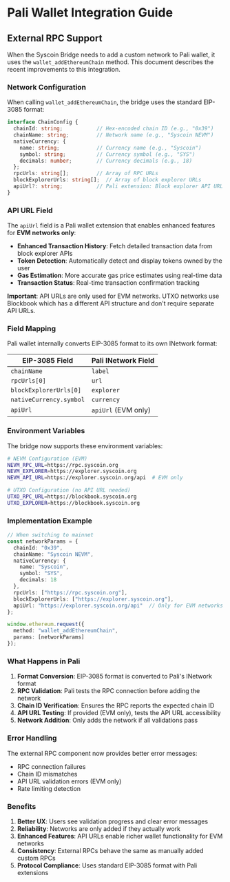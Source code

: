 # Pali Wallet Integration Guide

## External RPC Support

When the Syscoin Bridge needs to add a custom network to Pali wallet, it uses the `wallet_addEthereumChain` method. This document describes the recent improvements to this integration.

### Network Configuration

When calling `wallet_addEthereumChain`, the bridge uses the standard EIP-3085 format:

```typescript
interface ChainConfig {
  chainId: string;           // Hex-encoded chain ID (e.g., "0x39")
  chainName: string;         // Network name (e.g., "Syscoin NEVM")
  nativeCurrency: {
    name: string;            // Currency name (e.g., "Syscoin")
    symbol: string;          // Currency symbol (e.g., "SYS")
    decimals: number;        // Currency decimals (e.g., 18)
  };
  rpcUrls: string[];         // Array of RPC URLs
  blockExplorerUrls: string[];  // Array of block explorer URLs
  apiUrl?: string;           // Pali extension: Block explorer API URL (EVM only)
}
```

### API URL Field

The `apiUrl` field is a Pali wallet extension that enables enhanced features for **EVM networks only**:

- **Enhanced Transaction History**: Fetch detailed transaction data from block explorer APIs
- **Token Detection**: Automatically detect and display tokens owned by the user
- **Gas Estimation**: More accurate gas price estimates using real-time data
- **Transaction Status**: Real-time transaction confirmation tracking

**Important**: API URLs are only used for EVM networks. UTXO networks use Blockbook which has a different API structure and don't require separate API URLs.

### Field Mapping

Pali wallet internally converts EIP-3085 format to its own INetwork format:

| EIP-3085 Field | Pali INetwork Field |
|----------------|-------------------|
| `chainName` | `label` |
| `rpcUrls[0]` | `url` |
| `blockExplorerUrls[0]` | `explorer` |
| `nativeCurrency.symbol` | `currency` |
| `apiUrl` | `apiUrl` (EVM only) |

### Environment Variables

The bridge now supports these environment variables:

```bash
# NEVM Configuration (EVM)
NEVM_RPC_URL=https://rpc.syscoin.org
NEVM_EXPLORER=https://explorer.syscoin.org
NEVM_API_URL=https://explorer.syscoin.org/api  # EVM only

# UTXO Configuration (no API URL needed)
UTXO_RPC_URL=https://blockbook.syscoin.org
UTXO_EXPLORER=https://blockbook.syscoin.org
```

### Implementation Example

```typescript
// When switching to mainnet
const networkParams = {
  chainId: "0x39",
  chainName: "Syscoin NEVM",
  nativeCurrency: {
    name: "Syscoin",
    symbol: "SYS",
    decimals: 18
  },
  rpcUrls: ["https://rpc.syscoin.org"],
  blockExplorerUrls: ["https://explorer.syscoin.org"],
  apiUrl: "https://explorer.syscoin.org/api"  // Only for EVM networks
};

window.ethereum.request({
  method: "wallet_addEthereumChain",
  params: [networkParams]
});
```

### What Happens in Pali

1. **Format Conversion**: EIP-3085 format is converted to Pali's INetwork format
2. **RPC Validation**: Pali tests the RPC connection before adding the network
3. **Chain ID Verification**: Ensures the RPC reports the expected chain ID
4. **API URL Testing**: If provided (EVM only), tests the API URL accessibility
5. **Network Addition**: Only adds the network if all validations pass

### Error Handling

The external RPC component now provides better error messages:
- RPC connection failures
- Chain ID mismatches
- API URL validation errors (EVM only)
- Rate limiting detection

### Benefits

1. **Better UX**: Users see validation progress and clear error messages
2. **Reliability**: Networks are only added if they actually work
3. **Enhanced Features**: API URLs enable richer wallet functionality for EVM networks
4. **Consistency**: External RPCs behave the same as manually added custom RPCs
5. **Protocol Compliance**: Uses standard EIP-3085 format with Pali extensions 